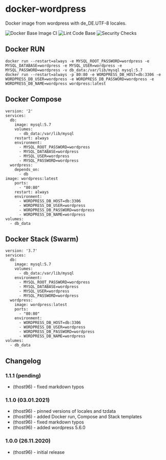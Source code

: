 # docker-wordpress
Docker image from wordpress with de_DE.UTF-8 locales.


![Docker Base Image CI](https://github.com/thost96/docker-wordpress/workflows/Docker%20Base%20Image%20CI/badge.svg)
![Lint Code Base](https://github.com/thost96/docker-wordpress/workflows/Lint%20Code%20Base/badge.svg)
![Security Checks](https://github.com/thost96/docker-wordpress/workflows/Security%20Checks/badge.svg)

## Docker RUN
    docker run --restart=always -e MYSQL_ROOT_PASSWORD=wordpress -e MYSQL_DATABASE=wordpress -e MYSQL_USER=wordpress -e MYSQL_PASSWORD=wordpress -v db_data:/var/lib/mysql mysql:5.7
    docker run --restart=always -p 80:80 -e WORDPRESS_DB_HOST=db:3306 -e WORDPRESS_DB_USER=wordpress -e WORDPRESS_DB_PASSWORD=wordpress -e WORDPRESS_DB_NAME=wordpress wordpress:latest

## Docker Compose
    version: '2'
    services:
      db:
        image: mysql:5.7
        volumes:
          - db_data:/var/lib/mysql
        restart: always
        environment:
          - MYSQL_ROOT_PASSWORD=wordpress
          - MYSQL_DATABASE=wordpress
          - MYSQL_USER=wordpress
          - MYSQL_PASSWORD=wordpress
      wordpress:
        depends_on:
          - db
	image: wordpress:latest
        ports:
          - "80:80"
        restart: always
        environment:
          - WORDPRESS_DB_HOST=db:3306
          - WORDPRESS_DB_USER=wordpress
          - WORDPRESS_DB_PASSWORD=wordpress
          - WORDPRESS_DB_NAME=wordpress
    volumes:
      - db_data

## Docker Stack (Swarm)

    version: '3.7'
    services:
      db:
        image: mysql:5.7
        volumes:
          - db_data:/var/lib/mysql
        environment:
          - MYSQL_ROOT_PASSWORD=wordpress
          - MYSQL_DATABASE=wordpress
          - MYSQL_USER=wordpress
          - MYSQL_PASSWORD=wordpress
      wordpress:
        image: wordpress:latest
        ports:
          - "80:80"
        environment:
          - WORDPRESS_DB_HOST=db:3306
          - WORDPRESS_DB_USER=wordpress
          - WORDPRESS_DB_PASSWORD=wordpress
          - WORDPRESS_DB_NAME=wordpress
    volumes:
      - db_data

## Changelog

### 1.1.1 (pending)
* (thost96) - fixed markdown typos

### 1.1.0 (03.01.2021)
* (thost96) - pinned versions of locales and tzdata
* (thost96) - added Docker run, Compose and Stack templates
* (thost96) - fixed markdown typos
* (thost96) - added wordpress 5.6.0

### 1.0.0 (26.11.2020)
* (thost96) - initial release
